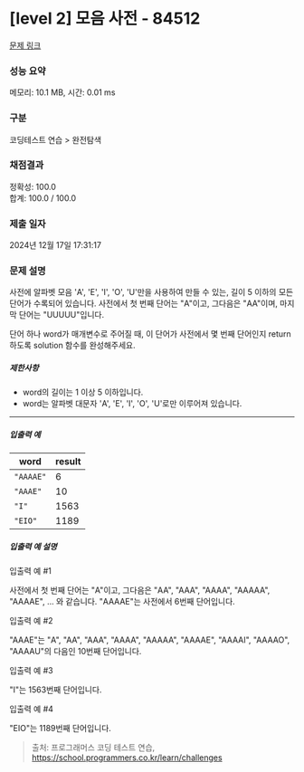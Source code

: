 # [level 2] 모음 사전 - 84512 

[문제 링크](https://school.programmers.co.kr/learn/courses/30/lessons/84512) 

### 성능 요약

메모리: 10.1 MB, 시간: 0.01 ms

### 구분

코딩테스트 연습 > 완전탐색

### 채점결과

정확성: 100.0<br/>합계: 100.0 / 100.0

### 제출 일자

2024년 12월 17일 17:31:17

### 문제 설명

<p>사전에 알파벳 모음 'A', 'E', 'I', 'O', 'U'만을 사용하여 만들 수 있는, 길이 5 이하의 모든 단어가 수록되어 있습니다. 사전에서 첫 번째 단어는 "A"이고, 그다음은 "AA"이며, 마지막 단어는 "UUUUU"입니다.</p>

<p>단어 하나 word가 매개변수로 주어질 때, 이 단어가 사전에서 몇 번째 단어인지 return 하도록 solution 함수를 완성해주세요.</p>

<h5>제한사항</h5>

<ul>
<li>word의 길이는 1 이상 5 이하입니다.</li>
<li>word는 알파벳 대문자 'A', 'E', 'I', 'O', 'U'로만 이루어져 있습니다.</li>
</ul>

<hr>

<h5>입출력 예</h5>
<table class="table">
        <thead><tr>
<th>word</th>
<th>result</th>
</tr>
</thead>
        <tbody><tr>
<td><code>"AAAAE"</code></td>
<td>6</td>
</tr>
<tr>
<td><code>"AAAE"</code></td>
<td>10</td>
</tr>
<tr>
<td><code>"I"</code></td>
<td>1563</td>
</tr>
<tr>
<td><code>"EIO"</code></td>
<td>1189</td>
</tr>
</tbody>
      </table>
<h5>입출력 예 설명</h5>

<p>입출력 예 #1</p>

<p>사전에서 첫 번째 단어는 "A"이고, 그다음은 "AA", "AAA", "AAAA", "AAAAA", "AAAAE", ... 와 같습니다. "AAAAE"는 사전에서 6번째 단어입니다.</p>

<p>입출력 예 #2</p>

<p>"AAAE"는  "A", "AA", "AAA", "AAAA", "AAAAA", "AAAAE", "AAAAI", "AAAAO", "AAAAU"의 다음인 10번째 단어입니다.</p>

<p>입출력 예 #3</p>

<p>"I"는 1563번째 단어입니다.</p>

<p>입출력 예 #4</p>

<p>"EIO"는 1189번째 단어입니다.</p>


> 출처: 프로그래머스 코딩 테스트 연습, https://school.programmers.co.kr/learn/challenges
